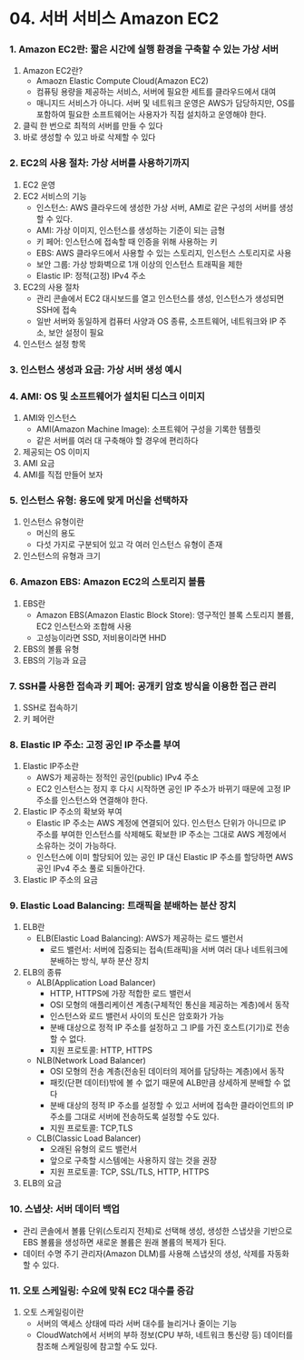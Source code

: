 # 04. 서버 서비스 Amazon EC2

### 1.  Amazon EC2란: 짧은 시간에 실행 환경을 구축할 수 있는 가상 서버

1. Amazon EC2란?
   - Amaozn Elastic Compute Cloud(Amazon EC2)
   - 컴퓨팅 용량을 제공하는 서비스, 서버에 필요한 세트를 클라우드에서 대여
   - 매니지드 서비스가 아니다. 서버 및 네트워크 운영은 AWS가 담당하지만, OS를 포함하여 필요한 소프트웨어는 사용자가 직접 설치하고 운영해야 한다.
2. 클릭 한 번으로 최적의 서버를 만들 수 있다
3. 바로 생성할 수 있고 바로 삭제할 수 있다



### 2. EC2의 사용 절차: 가상 서버를 사용하기까지

1. EC2 운영
2. EC2 서비스의 기능
   - 인스턴스: AWS 클라우드에 생성한 가상 서버, AMI로 같은 구성의 서버를 생성할 수 있다.
   - AMI: 가상 이미지, 인스턴스를 생성하는 기준이 되는 금형
   - 키 페어: 인스턴스에 접속할 때 인증을 위해 사용하는 키
   - EBS: AWS 클라우드에서 사용할 수 있는 스토리지, 인스턴스 스토리지로 사용
   - 보안 그룹: 가상 방화벽으로 1개 이상의 인스턴스 트래픽을 제한
   - Elastic IP: 정적(고정) IPv4 주소
3. EC2의 사용 절차
   - 관리 콘솔에서 EC2 대시보드를 열고 인스턴스를 생성, 인스턴스가 생성되면 SSH에 접속
   - 일반 서버와 동일하게 컴퓨터 사양과 OS 종류, 소프트웨어, 네트워크와 IP 주소, 보안 설정이 필요
4. 인스턴스 설정 항목



### 3. 인스턴스 생성과 요금: 가상 서버 생성 예시



### 4. AMI: OS 및 소프트웨어가 설치된 디스크 이미지

1. AMI와 인스턴스
   - AMI(Amazon Machine Image): 소프트웨어 구성을 기록한 템플릿
   - 같은 서버를 여러 대 구축해야 할 경우에 편리하다
2. 제공되는 OS 이미지
3. AMI 요금
4. AMI를 직접 만들어 보자



### 5. 인스턴스 유형: 용도에 맞게 머신을 선택하자

1. 인스턴스 유형이란
   - 머신의 용도
   - 다섯 가지로 구분되어 있고 각 여러 인스턴스 유형이 존재
2. 인스턴스의 유형과 크기



### 6. Amazon EBS: Amazon EC2의 스토리지 볼륨

1. EBS란
   - Amazon EBS(Amazon Elastic Block Store): 영구적인 블록 스토리지 볼륨, EC2 인스턴스와 조합해 사용
   - 고성능이라면 SSD, 저비용이라면 HHD
2. EBS의 볼륨 유형
3. EBS의 기능과 요금



### 7. SSH를 사용한 접속과 키 페어: 공개키 암호 방식을 이용한 접근 관리

1. SSH로 접속하기
2. 키 페어란



### 8. Elastic IP 주소: 고정 공인 IP 주소를 부여

1. Elastic IP주소란
   - AWS가 제공하는 정적인 공인(public) IPv4 주소
   - EC2 인스턴스는 정지 후 다시 시작하면 공인 IP 주소가 바뀌기 때문에 고정 IP 주소를 인스턴스와 연결해야 한다.
2. Elastic IP 주소의 확보와 부여
   - Elastic IP 주소는 AWS 계정에 연결되어 있다. 인스턴스 단위가 아니므로 IP 주소를 부여한 인스턴스를 삭제해도 확보한 IP 주소는 그대로 AWS 계정에서 소유하는 것이 가능하다.
   - 인스턴스에 이미 할당되어 있는 공인 IP 대신 Elastic IP 주소를 할당하면 AWS 공인 IPv4 주소 풀로 되돌아간다.
3. Elastic IP 주소의 요금



### 9. Elastic Load Balancing: 트래픽을 분배하는 분산 장치

1. ELB란
   - ELB(Elastic Load Balancing): AWS가 제공하는 로드 밸런서
     - 로드 밸런서: 서버에 집중되는 접속(트래픽)을 서버 여러 대나 네트워크에 분배하는 방식, 부하 분산 장치
2. ELB의 종류
   - ALB(Application Load Balancer)
     - HTTP, HTTPS에 가장 적합한 로드 밸런서
     - OSI 모형의 애플리케이션 계층(구체적인 통신을 제공하는 계층)에서 동작
     - 인스턴스와 로드 밸런서 사이의 토신은 암호화가 가능
     - 분배 대상으로 정적 IP 주소를 설정하고 그 IP를 가진 호스트(기기)로 전송할 수 없다.
     - 지원 프로토콜: HTTP, HTTPS
   - NLB(Network Load Balancer)
     - OSI 모형의 전송 계층(전송된 데이터의 제어를 담당하는 계층)에서 동작
     - 패킷(단편 데이터)밖에 볼 수 없기 때문에 ALB만큼 상세하게 분배할 수 없다
     - 분배 대상의 정적 IP 주소를 설정할 수 있고 서버에 접속한 클라이언트의 IP 주소를 그대로 서버에 전송하도록 설정할 수도 있다.
     - 지원 프로토콜: TCP,TLS
   - CLB(Classic Load Balancer)
     - 오래된 유형의 로드 밸런서
     - 앞으로 구축할 시스템에는 사용하지 않는 것을 권장
     - 지원 프로토콜: TCP, SSL/TLS, HTTP, HTTPS
3. ELB의 요금



### 10. 스냅샷: 서버 데이터 백업

- 관리 콘솔에서 볼륨 단위(스토리지 전체)로 선택해 생성, 생성한 스냅샷을 기반으로 EBS 볼륨을 생성하면 새로운 볼륨은 원래 볼륨의 복제가 된다.
- 데이터 수명 주기 관리자(Amazon DLM)를 사용해 스냅샷의 생성, 삭제를 자동화할 수 있다.



### 11. 오토 스케일링: 수요에 맞춰 EC2 대수를 증감

1. 오토 스케일링이란
   - 서버의 액세스 상태에 따라 서버 대수를 늘리거나 줄이는 기능
   - CloudWatch에서 서버의 부하 정보(CPU 부하, 네트워크 통신량 등) 데이터를 참조해 스케일링에 참고할 수도 있다.